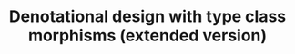 ---
title: Denotational design with type class morphisms (extended version)
paper-url: http://conal.net/papers/type-class-morphisms/type-class-morphisms-long.pdf
authors:
- Conal Elliott
type: paper
tags:
- denotational semantics
- type classes
doHaskell-type: research paper
dohaskell-year: 2009
---
